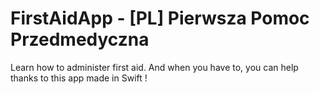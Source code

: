 # FirstAidApp - [PL] Pierwsza Pomoc Przedmedyczna
Learn how to administer first aid. And when you have to, you can help thanks to this app made in Swift !
